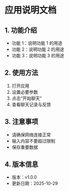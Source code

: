 # 应用说明文档

## 1. 功能介绍
- 功能 1：说明功能 1 的用途
- 功能 2：说明功能 2 的用途
- 功能 3：说明功能 3 的用途

## 2. 使用方法
1. 打开应用
2. 设置必要参数
3. 点击“开始聊天”
4. 查看聊天记录与反馈

## 3. 注意事项
- 请确保网络连接正常
- 输入内容不要超过限制
- 保存重要数据

## 4. 版本信息
- 版本：v1.0.0
- 更新日期：2025-10-29
